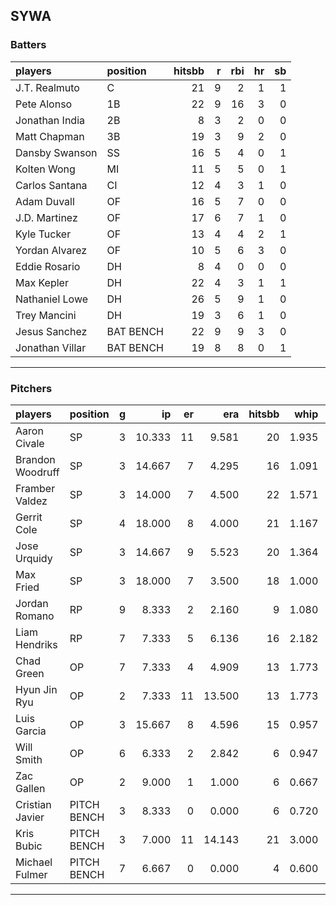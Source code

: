 ## SYWA

### Batters

 |players         |position  | hitsbb|  r| rbi| hr| sb| 
|:---------------|:---------|------:|--:|---:|--:|--:| 
|J.T. Realmuto   |C         |     21|  9|   2|  1|  1| 
|Pete Alonso     |1B        |     22|  9|  16|  3|  0| 
|Jonathan India  |2B        |      8|  3|   2|  0|  0| 
|Matt Chapman    |3B        |     19|  3|   9|  2|  0| 
|Dansby Swanson  |SS        |     16|  5|   4|  0|  1| 
|Kolten Wong     |MI        |     11|  5|   5|  0|  1| 
|Carlos Santana  |CI        |     12|  4|   3|  1|  0| 
|Adam Duvall     |OF        |     16|  5|   7|  0|  0| 
|J.D. Martinez   |OF        |     17|  6|   7|  1|  0| 
|Kyle Tucker     |OF        |     13|  4|   4|  2|  1| 
|Yordan Alvarez  |OF        |     10|  5|   6|  3|  0| 
|Eddie Rosario   |DH        |      8|  4|   0|  0|  0| 
|Max Kepler      |DH        |     22|  4|   3|  1|  1| 
|Nathaniel Lowe  |DH        |     26|  5|   9|  1|  0| 
|Trey Mancini    |DH        |     19|  3|   6|  1|  0| 
|Jesus Sanchez   |BAT BENCH |     22|  9|   9|  3|  0| 
|Jonathan Villar |BAT BENCH |     19|  8|   8|  0|  1| 

* * *

### Pitchers

 
|players          |position    |  g|     ip| er|    era| hitsbb|  whip| so|  w| sv| 
|:----------------|:-----------|--:|------:|--:|------:|------:|-----:|--:|--:|--:| 
|Aaron Civale     |SP          |  3| 10.333| 11|  9.581|     20| 1.935| 11|  0|  0| 
|Brandon Woodruff |SP          |  3| 14.667|  7|  4.295|     16| 1.091| 13|  2|  0| 
|Framber Valdez   |SP          |  3| 14.000|  7|  4.500|     22| 1.571| 12|  1|  0| 
|Gerrit Cole      |SP          |  4| 18.000|  8|  4.000|     21| 1.167| 21|  1|  0| 
|Jose Urquidy     |SP          |  3| 14.667|  9|  5.523|     20| 1.364|  7|  1|  0| 
|Max Fried        |SP          |  3| 18.000|  7|  3.500|     18| 1.000| 17|  1|  0| 
|Jordan Romano    |RP          |  9|  8.333|  2|  2.160|      9| 1.080| 10|  0|  8| 
|Liam Hendriks    |RP          |  7|  7.333|  5|  6.136|     16| 2.182| 12|  0|  4| 
|Chad Green       |OP          |  7|  7.333|  4|  4.909|     13| 1.773|  5|  1|  0| 
|Hyun Jin Ryu     |OP          |  2|  7.333| 11| 13.500|     13| 1.773|  5|  0|  0| 
|Luis Garcia      |OP          |  3| 15.667|  8|  4.596|     15| 0.957| 14|  1|  0| 
|Will Smith       |OP          |  6|  6.333|  2|  2.842|      6| 0.947|  5|  0|  1| 
|Zac Gallen       |OP          |  2|  9.000|  1|  1.000|      6| 0.667|  9|  0|  0| 
|Cristian Javier  |PITCH BENCH |  3|  8.333|  0|  0.000|      6| 0.720| 12|  0|  0| 
|Kris Bubic       |PITCH BENCH |  3|  7.000| 11| 14.143|     21| 3.000|  5|  0|  0| 
|Michael Fulmer   |PITCH BENCH |  7|  6.667|  0|  0.000|      4| 0.600|  7|  1|  1| 


* * *


